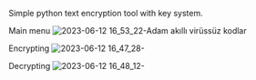 Simple python text encryption tool with key system.


Main menu
![2023-06-12 16_53_22-Adam akıllı virüssüz kodlar](https://github.com/BrkGGM/python_text_encrpyting/assets/67695409/8ee2bc8d-9304-4bf4-a210-edf80238200c)

Encrypting
![2023-06-12 16_47_28-](https://github.com/BrkGGM/python_text_encrpyting/assets/67695409/9cee04b2-3a53-48c2-a37e-f9fe30ad8b81)

Decrypting
![2023-06-12 16_48_12-](https://github.com/BrkGGM/python_text_encrpyting/assets/67695409/3b52773a-bd49-435d-af93-8c0f35896ced)
